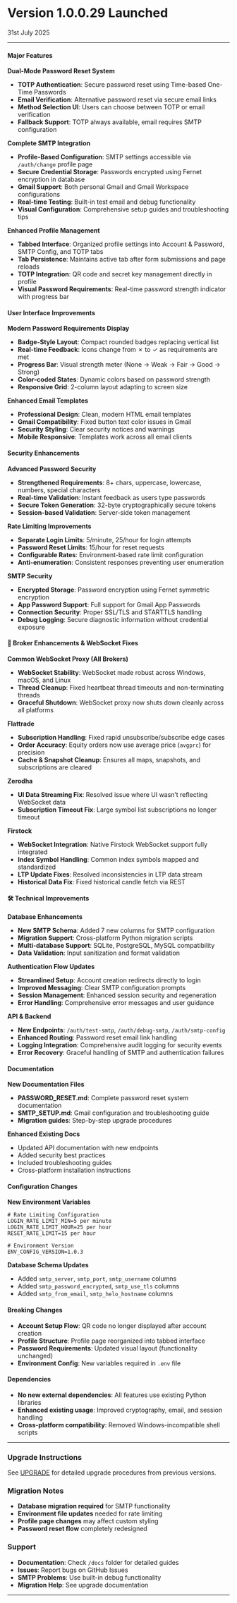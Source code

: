 # Version 1.0.0.29 Launched

31st July 2025

***

#### Major Features

**Dual-Mode Password Reset System**

* **TOTP Authentication**: Secure password reset using Time-based One-Time Passwords
* **Email Verification**: Alternative password reset via secure email links
* **Method Selection UI**: Users can choose between TOTP or email verification
* **Fallback Support**: TOTP always available, email requires SMTP configuration

**Complete SMTP Integration**

* **Profile-Based Configuration**: SMTP settings accessible via `/auth/change` profile page
* **Secure Credential Storage**: Passwords encrypted using Fernet encryption in database
* **Gmail Support**: Both personal Gmail and Gmail Workspace configurations
* **Real-time Testing**: Built-in test email and debug functionality
* **Visual Configuration**: Comprehensive setup guides and troubleshooting tips

**Enhanced Profile Management**

* **Tabbed Interface**: Organized profile settings into Account & Password, SMTP Config, and TOTP tabs
* **Tab Persistence**: Maintains active tab after form submissions and page reloads
* **TOTP Integration**: QR code and secret key management directly in profile
* **Visual Password Requirements**: Real-time password strength indicator with progress bar

#### User Interface Improvements

**Modern Password Requirements Display**

* **Badge-Style Layout**: Compact rounded badges replacing vertical list
* **Real-time Feedback**: Icons change from ✗ to ✓ as requirements are met
* **Progress Bar**: Visual strength meter (None → Weak → Fair → Good → Strong)
* **Color-coded States**: Dynamic colors based on password strength
* **Responsive Grid**: 2-column layout adapting to screen size

**Enhanced Email Templates**

* **Professional Design**: Clean, modern HTML email templates
* **Gmail Compatibility**: Fixed button text color issues in Gmail
* **Security Styling**: Clear security notices and warnings
* **Mobile Responsive**: Templates work across all email clients

#### &#x20;Security Enhancements

**Advanced Password Security**

* **Strengthened Requirements**: 8+ chars, uppercase, lowercase, numbers, special characters
* **Real-time Validation**: Instant feedback as users type passwords
* **Secure Token Generation**: 32-byte cryptographically secure tokens
* **Session-based Validation**: Server-side token management

**Rate Limiting Improvements**

* **Separate Login Limits**: 5/minute, 25/hour for login attempts
* **Password Reset Limits**: 15/hour for reset requests
* **Configurable Rates**: Environment-based rate limit configuration
* **Anti-enumeration**: Consistent responses preventing user enumeration

**SMTP Security**

* **Encrypted Storage**: Password encryption using Fernet symmetric encryption
* **App Password Support**: Full support for Gmail App Passwords
* **Connection Security**: Proper SSL/TLS and STARTTLS handling
* **Debug Logging**: Secure diagnostic information without credential exposure

#### 📡 Broker Enhancements & WebSocket Fixes

**Common WebSocket Proxy (All Brokers)**

* **WebSocket Stability**: WebSocket made robust across Windows, macOS, and Linux
* **Thread Cleanup**: Fixed heartbeat thread timeouts and non-terminating threads
* **Graceful Shutdown**: WebSocket proxy now shuts down cleanly across all platforms

**Flattrade**

* **Subscription Handling**: Fixed rapid unsubscribe/subscribe edge cases
* **Order Accuracy**: Equity orders now use average price (`avgprc`) for precision
* **Cache & Snapshot Cleanup**: Ensures all maps, snapshots, and subscriptions are cleared

**Zerodha**

* **UI Data Streaming Fix**: Resolved issue where UI wasn’t reflecting WebSocket data
* **Subscription Timeout Fix**: Large symbol list subscriptions no longer timeout

**Firstock**

* **WebSocket Integration**: Native Firstock WebSocket support fully integrated
* **Index Symbol Handling**: Common index symbols mapped and standardized
* **LTP Update Fixes**: Resolved inconsistencies in LTP data stream
* **Historical Data Fix**: Fixed historical candle fetch via REST

#### 🛠️ Technical Improvements

**Database Enhancements**

* **New SMTP Schema**: Added 7 new columns for SMTP configuration
* **Migration Support**: Cross-platform Python migration scripts
* **Multi-database Support**: SQLite, PostgreSQL, MySQL compatibility
* **Data Validation**: Input sanitization and format validation

**Authentication Flow Updates**

* **Streamlined Setup**: Account creation redirects directly to login
* **Improved Messaging**: Clear SMTP configuration prompts
* **Session Management**: Enhanced session security and regeneration
* **Error Handling**: Comprehensive error messages and user guidance

**API & Backend**

* **New Endpoints**: `/auth/test-smtp`, `/auth/debug-smtp`, `/auth/smtp-config`
* **Enhanced Routing**: Password reset email link handling
* **Logging Integration**: Comprehensive audit logging for security events
* **Error Recovery**: Graceful handling of SMTP and authentication failures



#### Documentation

**New Documentation Files**

* **PASSWORD\_RESET.md**: Complete password reset system documentation
* **SMTP\_SETUP.md**: Gmail configuration and troubleshooting guide
* **Migration guides**: Step-by-step upgrade procedures

**Enhanced Existing Docs**

* Updated API documentation with new endpoints
* Added security best practices
* Included troubleshooting guides
* Cross-platform installation instructions

#### Configuration Changes

**New Environment Variables**

```env
# Rate Limiting Configuration
LOGIN_RATE_LIMIT_MIN=5 per minute
LOGIN_RATE_LIMIT_HOUR=25 per hour  
RESET_RATE_LIMIT=15 per hour

# Environment Version
ENV_CONFIG_VERSION=1.0.3
```

**Database Schema Updates**

* Added `smtp_server`, `smtp_port`, `smtp_username` columns
* Added `smtp_password_encrypted`, `smtp_use_tls` columns
* Added `smtp_from_email`, `smtp_helo_hostname` columns

#### Breaking Changes

* **Account Setup Flow**: QR code no longer displayed after account creation
* **Profile Structure**: Profile page reorganized into tabbed interface
* **Password Requirements**: Updated visual layout (functionality unchanged)
* **Environment Config**: New variables required in `.env` file

#### Dependencies

* **No new external dependencies**: All features use existing Python libraries
* **Enhanced existing usage**: Improved cryptography, email, and session handling
* **Cross-platform compatibility**: Removed Windows-incompatible shell scripts

***

### Upgrade Instructions

See [UPGRADE](https://docs.openalgo.in/getting-started/upgrade) for detailed upgrade procedures from previous versions.

### Migration Notes

* **Database migration required** for SMTP functionality
* **Environment file updates** needed for rate limiting
* **Profile page changes** may affect custom styling
* **Password reset flow** completely redesigned

### Support

* **Documentation**: Check `/docs` folder for detailed guides
* **Issues**: Report bugs on GitHub Issues
* **SMTP Problems**: Use built-in debug functionality
* **Migration Help**: See upgrade documentation

***
